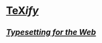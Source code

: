# [TeX*ify*](https://texify.davidar.io/)
## [*Typesetting for the Web*](https://texify.davidar.io/)
